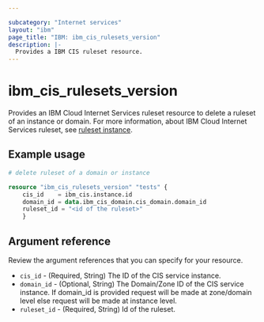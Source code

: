 ```yaml
---

subcategory: "Internet services"
layout: "ibm"
page_title: "IBM: ibm_cis_rulesets_version"
description: |-
  Provides a IBM CIS ruleset resource.
---
```


# ibm_cis_rulesets_version
Provides an IBM Cloud Internet Services ruleset resource to delete a ruleset of an instance or domain. For more information, about IBM Cloud Internet Services ruleset, see [ruleset instance]().

## Example usage

```terraform
# delete ruleset of a domain or instance

resource "ibm_cis_rulesets_version" "tests" {
    cis_id    = ibm_cis.instance.id
    domain_id = data.ibm_cis_domain.cis_domain.domain_id
    ruleset_id = "<id of the ruleset>"
    }
```

## Argument reference
Review the argument references that you can specify for your resource. 

- `cis_id` - (Required, String) The ID of the CIS service instance.
- `domain_id` - (Optional, String) The Domain/Zone ID of the CIS service instance. If domain_id is provided request will be made at zone/domain level else request will be made at instance level.
- `ruleset_id` - (Required, String) Id of the ruleset.

        



